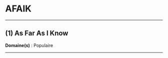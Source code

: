 # AFAIK

--------------------

## (1) As Far As I Know

**Domaine(s)** : Populaire

--------------------
